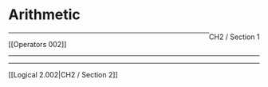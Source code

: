 # Arithmetic
<span style="float: right">CH2 / Section 1</span>
<hr>
[[Operators 002]]
<hr>

<hr>
[[Logical 2.002|CH2 / Section 2]]

